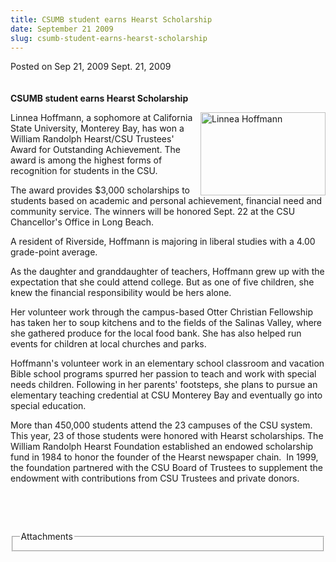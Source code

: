 ```yaml
---
title: CSUMB student earns Hearst Scholarship
date: September 21 2009
slug: csumb-student-earns-hearst-scholarship
---
```





<span class="date">Posted on Sep 21, 2009    </span>
Sept. 21, 2009<br>
<br>
<br>
<strong>CSUMB student earns Hearst Scholarship</strong>
<p><img alt="Linnea Hoffmann" height="133" src="http://news.csumb.edu/sites/default/files/65/igx_migrate/images/Hoffman_small.jpg" style="float:right" width="200">Linnea Hoffmann, a sophomore at
California State University, Monterey Bay, has won a William
Randolph Hearst/CSU Trustees&apos; Award for Outstanding Achievement.
The award is among the highest forms of recognition for students in
the CSU.</img></p>
<p>The award provides $3,000 scholarships to students based on
academic and personal achievement, financial need and community
service. The winners will be honored Sept. 22 at the CSU
Chancellor&apos;s Office in Long Beach.</p>
<p>A resident of Riverside, Hoffmann is majoring in liberal studies
with a 4.00 grade-point average.</p>
<p>As the daughter and granddaughter of teachers, Hoffmann grew up
with the expectation that she could attend college. But as one of
five children, she knew the financial responsibility would be hers
alone.</p>
<p>Her volunteer work through the campus-based Otter Christian
Fellowship has taken her to soup kitchens and to the fields of the
Salinas Valley, where she gathered produce for the local food bank.
She has also helped run events for children at local churches and
parks.</p>
<p>Hoffmann&apos;s volunteer work in an elementary school classroom and
vacation Bible school programs spurred her passion to teach and
work with special needs children. Following in her parents&apos;
footsteps, she plans to pursue an elementary teaching credential at
CSU Monterey Bay and eventually go into special education.</p>
<p>More than 450,000 students attend the 23 campuses of the CSU
system. This year, 23 of those students were honored with Hearst
scholarships. The William Randolph Hearst Foundation established an
endowed scholarship fund in 1984 to honor the founder of the Hearst
newspaper chain.&#xA0; In 1999, the foundation partnered with the
CSU Board of Trustees to supplement the endowment with
contributions from CSU Trustees and private donors.</p>
<p>&#xA0;</p>
<p>&#xA0;</p>
<fieldset class="fieldgroup group-attachments">
<legend>Attachments</legend>
<div class="field field-type-emvideo field-field-attach-video">
<div class="field-items">
<div class="field-item odd">
<div class="emvideo emvideo-video emvideo-"/>
</div>
</div>
</div>
</fieldset>
</br></br></br>




